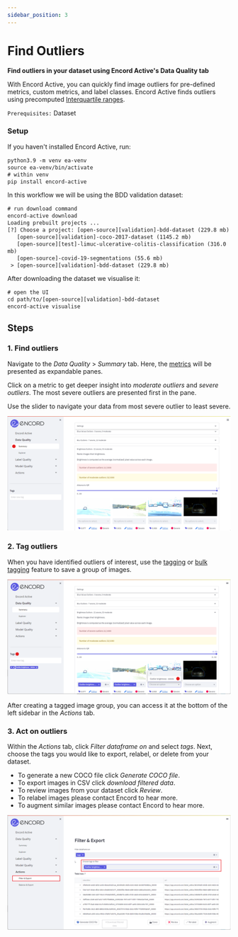 ```yaml
---
sidebar_position: 3
---
```


# Find Outliers

**Find outliers in your dataset using Encord Active's Data Quality tab**


With Encord Active, you can quickly find image outliers for pre-defined metrics, custom metrics, and label classes. 
Encord Active finds outliers using precomputed [Interquartile ranges](/pages/data-quality/summary).

 `Prerequisites:` Dataset  

### Setup
If you haven't installed Encord Active, run:

```shell
python3.9 -m venv ea-venv
source ea-venv/bin/activate
# within venv
pip install encord-active
```

In this workflow we will be using the BDD validation dataset:

```shell
# run download command
encord-active download
Loading prebuilt projects ...
[?] Choose a project: [open-source][validation]-bdd-dataset (229.8 mb)
   [open-source][validation]-coco-2017-dataset (1145.2 mb)
   [open-source][test]-limuc-ulcerative-colitis-classification (316.0 mb)
   [open-source]-covid-19-segmentations (55.6 mb)
 > [open-source][validation]-bdd-dataset (229.8 mb)
```

After downloading the dataset we visualise it:
```shell
# open the UI
cd path/to/[open-source][validation]-bdd-dataset
encord-active visualise
```

## Steps

### 1. Find outliers
Navigate to the _Data Quality_ > _Summary_ tab. Here, the [metrics](/category/metrics) will be presented as expandable panes. 

Click on a metric to get deeper insight into _moderate outliers_ and _severe outliers_. The most severe outliers are presented first in the pane.

Use the slider to navigate your data from most severe outlier to least severe.

![data-quality-outliers.png](../../images/data-quality-outliers.png)

### 2. Tag outliers
When you have identified outliers of interest, use the [tagging](/tags) or [bulk tagging](/tags) feature to save a group of images.

![data-quality-outliers-tagging.png](../../images/data-quality-outliers-tagging.png)

After creating a tagged image group, you can access it at the bottom of the left sidebar in the _Actions_ tab.

### 3. Act on outliers
Within the _Actions_ tab, click _Filter dataframe on_ and select _tags_. Next, choose the tags you would like to export, relabel, or delete from your dataset.

   * To generate a new COCO file click _Generate COCO file_.
   * To export images in CSV click _download filtered data_.
   * To review images from your dataset click _Review_.
   * To relabel images please contact Encord to hear more.
   * To augment similar images please contact Encord to hear more.

![data-quality-outliers-action.png](../../images/data-quality-outliers-action.png)

